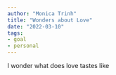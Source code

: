 ```yaml
---
author: "Monica Trinh"
title: "Wonders about Love"
date: "2022-03-10"
tags: 
- goal
- personal
---
```


I wonder what does love tastes like